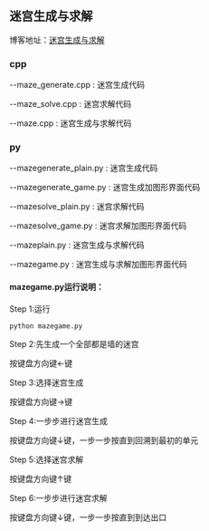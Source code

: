 ## 迷宫生成与求解

博客地址：[迷宫生成与求解](http://roseou.github.io/2017/05/09/%E8%BF%B7%E5%AE%AB%E7%94%9F%E6%88%90%E4%B8%8E%E6%B1%82%E8%A7%A3/)

### cpp  

--maze_generate.cpp : 迷宫生成代码  

--maze_solve.cpp : 迷宫求解代码 

--maze.cpp : 迷宫生成与求解代码 

### py 

--mazegenerate_plain.py : 迷宫生成代码 

--mazegenerate_game.py : 迷宫生成加图形界面代码 

--mazesolve_plain.py : 迷宫求解代码 

--mazesolve_game.py : 迷宫求解加图形界面代码 

--mazeplain.py : 迷宫生成与求解代码 

--mazegame.py : 迷宫生成与求解加图形界面代码 

#### mazegame.py运行说明：

Step 1:运行 

`python mazegame.py`

Step 2:先生成一个全部都是墙的迷宫 

按键盘方向键←键

Step 3:选择迷宫生成 

按键盘方向键→键

Step 4:一步步进行迷宫生成 

按键盘方向键↓键，一步一步按直到回溯到最初的单元

Step 5:选择迷宫求解 

按键盘方向键↑键

Step 6:一步步进行迷宫求解 

按键盘方向键↓键，一步一步按直到到达出口

